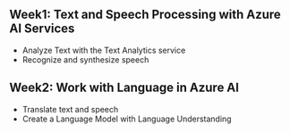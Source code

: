 ## Week1: Text and Speech Processing with Azure AI Services
  - Analyze Text with the Text Analytics service
  - Recognize and synthesize speech
## Week2: Work with Language in Azure AI
  - Translate text and speech
  - Create a Language Model with Language Understanding